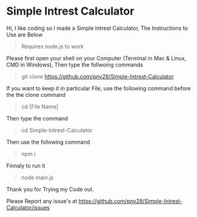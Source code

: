 # Simple Intrest Calculator
 
Hi, I like coding so I made a Simple Intrest Calculator, The Instructions to Use are Below

>Requires node.js to work

Please first open your shell on your Computer (Terminal in Mac & Linux, CMD in Windows), Then type the follwoing commands
>git clone https://github.com/pnv28/Simple-Intrest-Calculator

If you want to keep it in particular File, use the following command before the the clone command
>cd [File Name]

Then type the command
>cd Simple-Intrest-Calculator

Then use the following command
>npm i

Finnaly to run it 
>node main.js

Thank you for Trying my Code out.

Please Report any issue's at https://github.com/pnv28/Simple-Intrest-Calculator/issues
